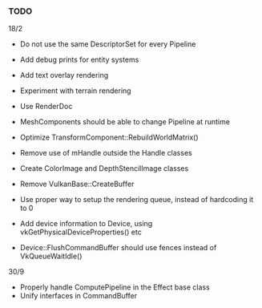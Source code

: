 ### TODO

18/2
* Do not use the same DescriptorSet for every Pipeline
* Add debug prints for entity systems
* Add text overlay rendering
* Experiment with terrain rendering
* Use RenderDoc

* MeshComponents should be able to change Pipeline at runtime
* Optimize TransformComponent::RebuildWorldMatrix()
* Remove use of mHandle outside the Handle classes
* Create ColorImage and DepthStencilImage classes
* Remove VulkanBase::CreateBuffer
* Use proper way to setup the rendering queue, instead of hardcoding it to 0
* Add device information to Device, using vkGetPhysicalDeviceProperties() etc
* Device::FlushCommandBuffer should use fences instead of VkQueueWaitIdle()

30/9
* Properly handle ComputePipeline in the Effect base class
* Unify interfaces in CommandBuffer
